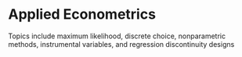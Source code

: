 # Applied Econometrics 

Topics include maximum likelihood, discrete choice, nonparametric methods, instrumental variables, and regression discontinuity designs

